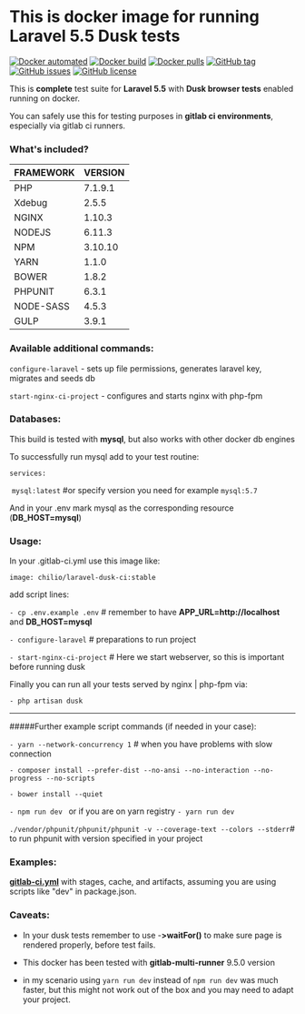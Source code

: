 # This is docker image for running Laravel 5.5 Dusk tests

[![Docker automated](https://img.shields.io/docker/automated/chilio/laravel-dusk-ci.svg)](https://hub.docker.com/r/chilio/laravel-dusk-ci) [![Docker build](https://img.shields.io/docker/build/chilio/laravel-dusk-ci.svg)](https://hub.docker.com/r/chilio/laravel-dusk-ci) [![Docker pulls](https://img.shields.io/docker/pulls/chilio/laravel-dusk-ci.svg)](https://hub.docker.com/r/chilio/laravel-dusk-ci) [![GitHub tag](https://img.shields.io/github/tag/chilio/laravel-dusk-ci.svg)](https://github.com/chilio/laravel-dusk-ci/tags) [![GitHub issues](https://img.shields.io/github/issues/chilio/laravel-dusk-ci.svg)](https://github.com/chilio/laravel-dusk-ci/issues) [![GitHub license](https://img.shields.io/badge/license-MIT-blue.svg)](https://raw.githubusercontent.com/chilio/laravel-dusk-ci/master/LICENSE)

This is **complete** test suite for **Laravel 5.5** with **Dusk browser tests** enabled running on docker.

You can safely use this for testing purposes in **gitlab ci environments**, especially via gitlab ci runners.

### **What's included?**

| FRAMEWORK | VERSION |
| --------- | ------- |
| PHP       | 7.1.9.1 |
| Xdebug    | 2.5.5   |
| NGINX     | 1.10.3  |
| NODEJS    | 6.11.3  |
| NPM       | 3.10.10 |
| YARN      | 1.1.0   |
| BOWER     | 1.8.2   |
| PHPUNIT   | 6.3.1   |
| NODE-SASS | 4.5.3   |
| GULP      | 3.9.1   |

### **Available additional commands:**

`configure-laravel` - sets up file permissions, generates laravel key, migrates and seeds db

`start-nginx-ci-project` - configures and starts nginx with php-fpm

### **Databases:**

This build is tested with **mysql**, but also works with other docker db engines

To successfully run mysql add to your test routine:

`services:`

​	`mysql:latest` #or specify version you need for example `mysql:5.7`

And in your .env mark mysql as the corresponding resource (**DB_HOST=mysql**)

### **Usage:**

In your .gitlab-ci.yml use this image like:

`image: chilio/laravel-dusk-ci:stable`

add script lines:

`- cp .env.example .env`  # remember to have **APP_URL=http://localhost** and **DB_HOST=mysql**

`- configure-laravel` # preparations to run project

`- start-nginx-ci-project`  # Here we start webserver, so this is important before running dusk

Finally you can run all your tests served by nginx | php-fpm via:

`- php artisan dusk`

------

#####Further example script commands (if needed in your case):

`- yarn --network-concurrency 1` # when you have problems with slow connection

`- composer install --prefer-dist --no-ansi --no-interaction --no-progress --no-scripts`


`- bower install --quiet`

`- npm run dev ` or if you are on yarn registry `- yarn run dev `

`./vendor/phpunit/phpunit/phpunit -v --coverage-text --colors --stderr`# to run phpunit with version specified in your project

### **Examples:**

**[gitlab-ci.yml](examples/.gitlab-ci.yml)** with stages, cache, and artifacts, assuming you are using scripts like "dev" in package.json.

### **Caveats:**

- In your dusk tests remember to use -**>waitFor()** to make sure page is rendered properly, before test fails.
- This docker has been tested with **gitlab-multi-runner** 9.5.0 version


- in my scenario using `yarn run dev` instead of `npm run dev`  was much faster, but this might not work out of the box and you may need to adapt your project.


